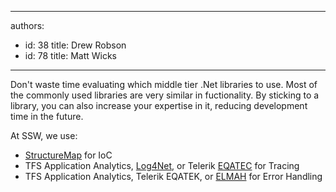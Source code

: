 

---
authors:
  - id: 38
    title: Drew Robson
  - id: 78
    title: Matt Wicks
---




<span class='intro'> Don't waste time evaluating which middle tier .Net libraries to use. Most of the commonly used libraries are very similar in fuctionality. By sticking to a library, you can also increase your expertise in it, reducing development time in the future. </span>

<p>​At SSW, we use&#58;</p><ul><li><a href="/SoftwareDevelopment/RulestobetterArchitectureandCodeReview/Pages/Do-You-Know-the-Best-Dependency-Injection-Container.aspx">StructureMap</a> for IoC</li><li>TFS Application Analytics, <a href="/SoftwareDevelopment/RulesForErrorHandling/Pages/implement-the-best-trace-logging-framework.aspx">Log4Net</a>, or Telerik&#160;<a href="http&#58;//www.telerik.com/analytics">EQATEC</a> for Tracing</li><li>TFS Application Analytics, Telerik EQATEK, or <a href="/SoftwareDevelopment/RulesForErrorHandling/Pages/use-the-best-exception-handling-framework.aspx">ELMAH</a> for Error Handling</li></ul>


